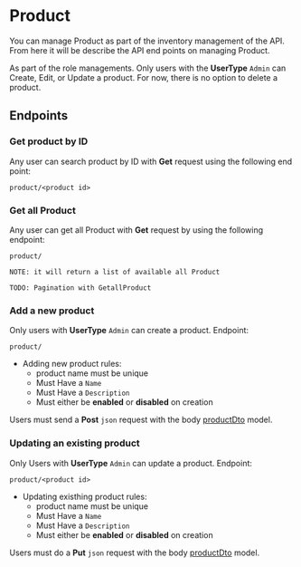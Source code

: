 # Product

You can manage Product as part of the inventory management of the API. From here it will be describe the API end points on managing Product.

As part of the role managements. Only users with the **UserType** `Admin` can Create, Edit, or Update a product. For now, there is no option to delete a product.



## Endpoints

### Get product by ID
Any user can search product by ID with **Get** request using the following end point:
```
product/<product id>
```

### Get all Product
Any user can get all Product with **Get** request by using the following endpoint:
```
product/
```
`NOTE: it will return a list of available all Product`

`TODO: Pagination with GetallProduct`

### Add a new product 
Only users with **UserType** `Admin` can create a product. Endpoint:
```
product/
```
- Adding new product rules:
    - product name must be unique
    - Must Have a `Name`
    - Must Have a `Description`
    - Must either be **enabled** or **disabled** on creation

Users must send a **Post** `json` request with the body [productDto](../../src/cabzcommerce.cshared/DTOs/Product/productDto.cs) model.

### Updating an existing product
Only Users with **UserType** `Admin` can update a product.
Endpoint:
```
product/<product id>
```

- Updating existhing product rules:
    - product name must be unique
    - Must Have a `Name`
    - Must Have a `Description`
    - Must either be **enabled** or **disabled** on creation

Users must do a **Put** `json` request with the body [productDto](../../src/cabzcommerce.cshared/DTOs/Product/productDto.cs) model.

